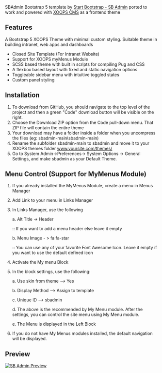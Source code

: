 SBAdmin Bootstrap 5 template by [Start Bootstrap - SB Admin](https://startbootstrap.com/templates/sb-admin/) ported to work and powered with [XOOPS CMS](https://www.xoops.org/) as a frontend theme

## Features
A Bootstrap 5 XOOPS Theme with minimal custom styling. Suitable theme in building intranet, web apps and dashboards

- Closed Site Template (For Intranet Website)
- Support for XOOPS myMenus Module
- SCSS based theme with built in scripts for compiling Pug and CSS
- A flexbox based layout with fixed and static navigation options
- Toggleable sidebar menu with intuitive toggled states
- Custom panel styling

## Installation

1. To download from GitHub, you should navigate to the top level of the project and then a green "Code" download button will be visible on the right. 
2. Choose the Download ZIP option from the Code pull-down menu. That ZIP file will contain the entire theme
3. Your download may have a folder inside a folder when you uncompress the files (eg: sbadmin-main\sbadmin-main)
4. Rename the subfolder sbadmin-main to sbadmin and move it to your XOOPS themes folder www.yoursite.com/themes/
5. Go to System Admin->Preferences-> System Options -> General Settings, and make sbadmin as your Default Theme. 

## Menu Control (Support for MyMenus Module)

1. If you already installed the MyMenus Module, create a menu in Menus Manager
2. Add Link to your menu in Links Manager
3. In Links Manager, use the following 
	
	a. Alt Title -> Header 
	
	:: If you want to add a menu header else leave it empty 
	
	b. Menu Image - > fa fa-star
	
	::  You can use any of your favorite Font Awesome Icon. Leave it empty if you want to use the default defined icon

4. Activate the My menu Block 
5. In the block settings, use the following:

	a. Use skin from theme —> Yes
	
	b. Display Method —> Assign to template
	
	c. Unique ID —> sbadmin
	
	d. The above is the recommended by My Menu module. After the settings, you can control the site menu using My Menu module.
	
	e. The Menu is displayed in the Left Block

6. If you do not have My Menus modules installed, the default navigation will be displayed.
	
## Preview

[![SB Admin Preview](https://pictr.com/images/2024/06/05/x5fJ6V.png)](https://startbootstrap.github.io/startbootstrap-sb-admin/)

